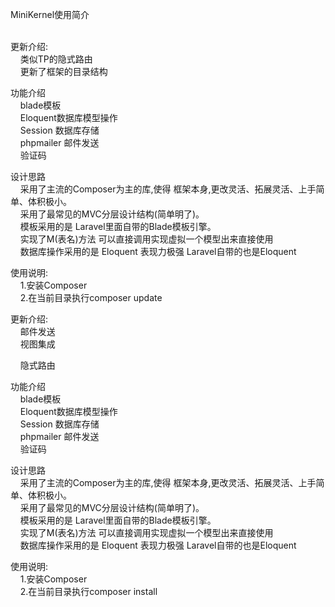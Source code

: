MiniKernel使用简介</h1>

<p><br>更新介绍:<br>
&nbsp;&nbsp;&nbsp;&nbsp;类似TP的隐式路由<br>
&nbsp;&nbsp;&nbsp;&nbsp;更新了框架的目录结构<br></p>

<p>功能介绍<br>
&nbsp;&nbsp;&nbsp;&nbsp;blade模板<br>
&nbsp;&nbsp;&nbsp;&nbsp;Eloquent数据库模型操作<br>
&nbsp;&nbsp;&nbsp;&nbsp;Session 数据库存储<br>
&nbsp;&nbsp;&nbsp;&nbsp;phpmailer 邮件发送<br>
&nbsp;&nbsp;&nbsp;&nbsp;验证码<br></p>

<p>设计思路<br>
&nbsp;&nbsp;&nbsp;&nbsp;采用了主流的Composer为主的库,使得 框架本身,更改灵活、拓展灵活、上手简单、体积极小。<br>
&nbsp;&nbsp;&nbsp;&nbsp;采用了最常见的MVC分层设计结构(简单明了)。<br>
&nbsp;&nbsp;&nbsp;&nbsp;模板采用的是 Laravel里面自带的Blade模板引擎。<br>
&nbsp;&nbsp;&nbsp;&nbsp;实现了M(表名)方法 可以直接调用实现虚拟一个模型出来直接使用<br>
&nbsp;&nbsp;&nbsp;&nbsp;数据库操作采用的是 Eloquent 表现力极强 Laravel自带的也是Eloquent<br></p>

<p>使用说明:<br>
&nbsp;&nbsp;&nbsp;&nbsp;1.安装Composer<br>
&nbsp;&nbsp;&nbsp;&nbsp;2.在当前目录执行composer update<br></p>

<p>更新介绍:<br>
&nbsp;&nbsp;&nbsp;&nbsp;邮件发送<br>
&nbsp;&nbsp;&nbsp;&nbsp;视图集成<br></p>
&nbsp;&nbsp;&nbsp;&nbsp;隐式路由<br></p>

<p>功能介绍<br>
&nbsp;&nbsp;&nbsp;&nbsp;blade模板<br>
&nbsp;&nbsp;&nbsp;&nbsp;Eloquent数据库模型操作<br>
&nbsp;&nbsp;&nbsp;&nbsp;Session 数据库存储<br>
&nbsp;&nbsp;&nbsp;&nbsp;phpmailer 邮件发送<br>
&nbsp;&nbsp;&nbsp;&nbsp;验证码<br></p>

<p>设计思路<br>
&nbsp;&nbsp;&nbsp;&nbsp;采用了主流的Composer为主的库,使得 框架本身,更改灵活、拓展灵活、上手简单、体积极小。<br>
&nbsp;&nbsp;&nbsp;&nbsp;采用了最常见的MVC分层设计结构(简单明了)。<br>
&nbsp;&nbsp;&nbsp;&nbsp;模板采用的是 Laravel里面自带的Blade模板引擎。<br>
&nbsp;&nbsp;&nbsp;&nbsp;实现了M(表名)方法 可以直接调用实现虚拟一个模型出来直接使用<br>
&nbsp;&nbsp;&nbsp;&nbsp;数据库操作采用的是 Eloquent 表现力极强 Laravel自带的也是Eloquent<br></p>

<p>使用说明:<br>
&nbsp;&nbsp;&nbsp;&nbsp;1.安装Composer<br>
&nbsp;&nbsp;&nbsp;&nbsp;2.在当前目录执行composer install<br></p>
